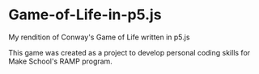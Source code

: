 # Game-of-Life-in-p5.js
My rendition of Conway's Game of Life written in p5.js

This game was created as a project to develop personal coding skills for Make School's RAMP program.
